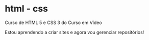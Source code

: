 # html - css

 Curso de HTML 5 e CSS 3 do Curso em Vídeo

 Estou aprendendo a criar sites e agora vou gerenciar repositórios!

 <a href="https://bryandevbr.github.io/html-css/exercicios/ex001/index.html">
